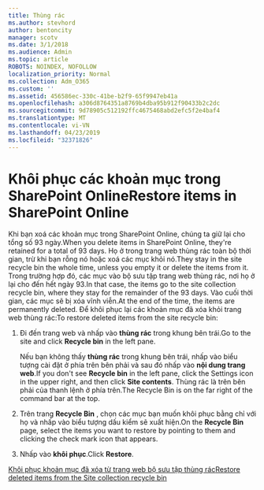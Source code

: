 ```yaml
---
title: Thùng rác
ms.author: stevhord
author: bentoncity
manager: scotv
ms.date: 3/1/2018
ms.audience: Admin
ms.topic: article
ROBOTS: NOINDEX, NOFOLLOW
localization_priority: Normal
ms.collection: Adm_O365
ms.custom: ''
ms.assetid: 456586ec-330c-41be-b2f9-65f9947eb41a
ms.openlocfilehash: a306d8764351a8769b4dba95b912f90433b2c2dc
ms.sourcegitcommit: 9d78905c512192ffc4675468abd2efc5f2e4baf4
ms.translationtype: MT
ms.contentlocale: vi-VN
ms.lasthandoff: 04/23/2019
ms.locfileid: "32371826"
---
```

# <a name="restore-items-in-sharepoint-online"></a><span data-ttu-id="84629-102">Khôi phục các khoản mục trong SharePoint Online</span><span class="sxs-lookup"><span data-stu-id="84629-102">Restore items in SharePoint Online</span></span>

<span data-ttu-id="84629-103">Khi bạn xoá các khoản mục trong SharePoint Online, chúng ta giữ lại cho tổng số 93 ngày.</span><span class="sxs-lookup"><span data-stu-id="84629-103">When you delete items in SharePoint Online, they're retained for a total of 93 days.</span></span> <span data-ttu-id="84629-104">Họ ở trong trang web thùng rác toàn bộ thời gian, trừ khi bạn rỗng nó hoặc xoá các mục khỏi nó.</span><span class="sxs-lookup"><span data-stu-id="84629-104">They stay in the site recycle bin the whole time, unless you empty it or delete the items from it.</span></span> <span data-ttu-id="84629-105">Trong trường hợp đó, các mục vào bộ sưu tập trang web thùng rác, nơi họ ở lại cho đến hết ngày 93.</span><span class="sxs-lookup"><span data-stu-id="84629-105">In that case, the items go to the site collection recycle bin, where they stay for the remainder of the 93 days.</span></span> <span data-ttu-id="84629-106">Vào cuối thời gian, các mục sẽ bị xóa vĩnh viễn.</span><span class="sxs-lookup"><span data-stu-id="84629-106">At the end of the time, the items are permanently deleted.</span></span> <span data-ttu-id="84629-107">Để khôi phục lại các khoản mục đã xóa khỏi trang web thùng rác:</span><span class="sxs-lookup"><span data-stu-id="84629-107">To restore deleted items from the site recycle bin:</span></span>
  
1. <span data-ttu-id="84629-108">Đi đến trang web và nhấp vào **thùng rác** trong khung bên trái.</span><span class="sxs-lookup"><span data-stu-id="84629-108">Go to the site and click **Recycle bin** in the left pane.</span></span> 
    
    <span data-ttu-id="84629-109">Nếu bạn không thấy **thùng rác** trong khung bên trái, nhấp vào biểu tượng cài đặt ở phía trên bên phải và sau đó nhấp vào **nội dung trang web**.</span><span class="sxs-lookup"><span data-stu-id="84629-109">If you don't see **Recycle bin** in the left pane, click the Settings icon in the upper right, and then click **Site contents**.</span></span> <span data-ttu-id="84629-110">Thùng rác là trên bên phải của thanh lệnh ở phía trên.</span><span class="sxs-lookup"><span data-stu-id="84629-110">The Recycle Bin is on the far right of the command bar at the top.</span></span>
    
2. <span data-ttu-id="84629-111">Trên trang **Recycle Bin** , chọn các mục bạn muốn khôi phục bằng chỉ với họ và nhấp vào biểu tượng dấu kiểm sẽ xuất hiện.</span><span class="sxs-lookup"><span data-stu-id="84629-111">On the **Recycle Bin** page, select the items you want to restore by pointing to them and clicking the check mark icon that appears.</span></span> 
    
3. <span data-ttu-id="84629-112">Nhấp vào **khôi phục**.</span><span class="sxs-lookup"><span data-stu-id="84629-112">Click **Restore**.</span></span>
    
[<span data-ttu-id="84629-113">Khôi phục khoản mục đã xóa từ trang web bộ sưu tập thùng rác</span><span class="sxs-lookup"><span data-stu-id="84629-113">Restore deleted items from the Site collection recycle bin</span></span>](https://go.microsoft.com/fwlink/?linkid=866439)
  

